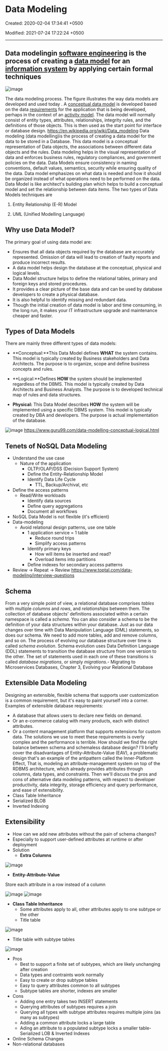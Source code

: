 # Data Modeling

Created: 2020-02-04 17:34:41 +0500

Modified: 2021-07-24 17:22:24 +0500

---

## Data modelingin [software engineering](https://en.wikipedia.org/wiki/Software_engineering) is the process of creating a [data model](https://en.wikipedia.org/wiki/Data_model) for an [information system](https://en.wikipedia.org/wiki/Information_system) by applying certain formal techniques

![image](media/Data-Modeling-image1.png)

The data modeling process. The figure illustrates the way data models are developed and used today . A [conceptual data model](https://en.wikipedia.org/wiki/Conceptual_schema) is developed based on the data [requirements](https://en.wikipedia.org/wiki/Requirement) for the application that is being developed, perhaps in the context of an [activity model](https://en.wikipedia.org/wiki/Activity_diagram). The data model will normally consist of entity types, attributes, relationships, integrity rules, and the definitions of those objects. This is then used as the start point for interface or database design.
<https://en.wikipedia.org/wiki/Data_modeling>
Data modeling (data modelling)is the process of creating a data model for the data to be stored in a Database. This data model is a conceptual representation of Data objects, the associations between different data objects and the rules. Data modeling helps in the visual representation of data and enforces business rules, regulatory compliances, and government policies on the data. Data Models ensure consistency in naming conventions, default values, semantics, security while ensuring quality of the data.
Data model emphasizes on what data is needed and how it should be organized instead of what operations need to be performed on the data. Data Model is like architect's building plan which helps to build a conceptual model and set the relationship between data items.
The two types of Data Models techniques are

1. Entity Relationship (E-R) Model

2. UML (Unified Modelling Language)

## Why use Data Model?

The primary goal of using data model are:

- Ensures that all data objects required by the database are accurately represented. Omission of data will lead to creation of faulty reports and produce incorrect results.
- A data model helps design the database at the conceptual, physical and logical levels.
- Data Model structure helps to define the relational tables, primary and foreign keys and stored procedures.
- It provides a clear picture of the base data and can be used by database developers to create a physical database.
- It is also helpful to identify missing and redundant data.
- Though the initial creation of data model is labor and time consuming, in the long run, it makes your IT infrastructure upgrade and maintenance cheaper and faster.

## Types of Data Models

There are mainly three different types of data models:

- **Conceptual:**This Data Model defines **WHAT** the system contains. This model is typically created by Business stakeholders and Data Architects. The purpose is to organize, scope and define business concepts and rules.

- **Logical:**Defines **HOW** the system should be implemented regardless of the DBMS. This model is typically created by Data Architects and Business Analysts. The purpose is to developed technical map of rules and data structures.

- **Physical:** This Data Model describes **HOW** the system will be implemented using a specific DBMS system. This model is typically created by DBA and developers. The purpose is actual implementation of the database.

![image](media/Data-Modeling-image2.png)
<https://www.guru99.com/data-modelling-conceptual-logical.html>

## Tenets of NoSQL Data Modeling

- Understand the use case
  - Nature of the application
    - OLTP/OLAP/DSS (Decision Support System)
    - Define the Entity-Relationship Model
    - Identify Data Life Cycle
      - TTL, Backup/Archival, etc
- Define the access patterns
  - Read/Write workloads
    - Identify data sources
    - Define query aggregations
    - Document all workflows
- NoSQL Data Model is not flexible (it's efficient)
- Data-modeling
  - Avoid relational design patterns, use one table
    - 1 application service = 1 table
      - Reduce round trips
      - Simplify access patterns
    - Identify primary keys
      - How will items be inserted and read?
      - Overload items into partitions
    - Define indexes for secondary access patterns
- Review -> Repeat -> Review
<https://www.toptal.com/data-modeling/interview-questions>

## Schema

From a very simple point of view, a relational database comprises *tables* with multiple *columns* and *rows*, and *relationships* between them. The collection of database objects' definitions associated within a certain namespace is called a *schema*. You can also consider a schema to be the definition of your data structures within your database.
Just as our data changes over time with Data Manipulation Language (DML) statements, so does our schema. We need to add more tables, add and remove columns, and so on. The process of evolving our database structure over time is called *schema evolution*.
Schema evolution uses Data Definition Language (DDL) statements to transition the database structure from one version to the other. The set of statements used in each one of these transitions is called *database migrations*, or simply *migrations*.-  Migrating to Microservices Databases, Chapter 3, Evolving your Relational Database

## Extensible Data Modeling

Designing an extensible, flexible schema that supports user customization is a common requirement, but it's easy to paint yourself into a corner.
Examples of extensible database requirements:

- A database that allows users to declare new fields on demand.
- Or an e-commerce catalog with many products, each with distinct attributes.
- Or a content management platform that supports extensions for custom data.
The solutions we use to meet these requirements is overly complex and the performance is terrible. How should we find the right balance between schema and schemaless database design?
I'll briefly cover the disadvantages of Entity-Attribute-Value (EAV), a problematic design that's an example of the antipattern called the Inner-Platform Effect, That is, modeling an attribute-management system on top of the RDBMS architecture, which already provides attributes through columns, data types, and constraints.
Then we'll discuss the pros and cons of alternative data modeling patterns, with respect to developer productivity, data integrity, storage efficiency and query performance, and ease of extensibility.
- Class Table Inheritance
- Serialized BLOB
- Inverted Indexing

## Extensibility

- How can we add new attributes without the pain of schema changes?
- Especially to support user-defined attributes at runtime or after deployment
- Solution
  - **Extra Columns**

![image](media/Data-Modeling-image3.jpg)

- **Entity-Attribute-Value**

Store each attribute in a row instead of a column

![image](media/Data-Modeling-image4.jpeg)
![image](media/Data-Modeling-image5.jpeg)

- **Class Table Inheritance**
  - Some attributes apply to all, other attributes apply to one subtype or the other
  - Title table

![image](media/Data-Modeling-image6.jpeg)

- Title table with subtype tables

![image](media/Data-Modeling-image7.jpeg)

- Pros
  - Best to support a finite set of subtypes, which are likely unchanging after creation
  - Data types and contraints work normally
  - Easy to create or drop subtype tables
  - Easy to query attributes common to all subtypes
  - Subtype tables are shorter, indexes are smaller
- Cons
  - Adding one entry takes two INSERT statements
  - Querying attributes of subtypes requires a join
  - Querying all types with subtype attributes requires multiple joins (as many as subtypes)
  - Adding a common attribute locks a large table
  - Ading an attribute to a populated subtype locks a smaller table-  Serialized LOB & Inverted Indexes
- Online Schema Changes
- Non-relational databases

